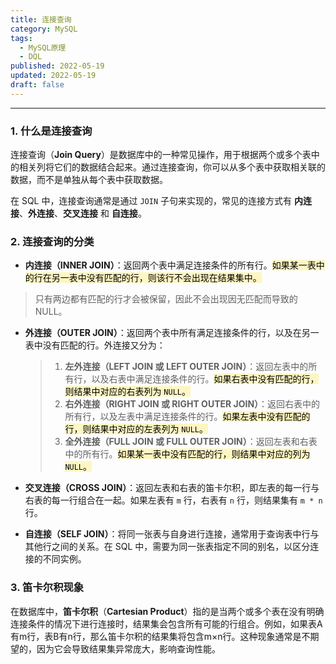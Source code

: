 ```yaml
---
title: 连接查询
category: MySQL
tags:
  - MySQL原理
  - DQL
published: 2022-05-19
updated: 2022-05-19
draft: false
---
```


---

### 1. 什么是连接查询

连接查询（**Join Query**）是数据库中的一种常见操作，用于根据两个或多个表中的相关列将它们的数据结合起来。通过连接查询，你可以从多个表中获取相关联的数据，而不是单独从每个表中获取数据。

在 SQL 中，连接查询通常是通过 `JOIN` 子句来实现的，常见的连接方式有 **内连接**、**外连接**、**交叉连接** 和 **自连接**。

###  2. 连接查询的分类

+ **内连接（INNER JOIN）**：返回两个表中满足连接条件的所有行。<mark style="background: #FFF3A3A6;">如果某一表中的行在另一表中没有匹配的行，则该行不会出现在结果集中。</mark>
> 只有两边都有匹配的行才会被保留，因此不会出现因无匹配而导致的 NULL。

+ **外连接（OUTER JOIN）**：返回两个表中所有满足连接条件的行，以及在另一表中没有匹配的行。外连接又分为：
	> 1. **左外连接（LEFT JOIN 或 LEFT OUTER JOIN）**：返回左表中的所有行，以及右表中满足连接条件的行。<mark style="background: #FFF3A3A6;">如果右表中没有匹配的行，则结果中对应的右表列为 `NULL`。</mark>
	> 2. **右外连接（RIGHT JOIN 或 RIGHT OUTER JOIN）**：返回右表中的所有行，以及左表中满足连接条件的行。<mark style="background: #FFF3A3A6;">如果左表中没有匹配的行，则结果中对应的左表列为 `NULL`。</mark>
	> 3. **全外连接（FULL JOIN 或 FULL OUTER JOIN）**：返回左表和右表中的所有行。<mark style="background: #FFF3A3A6;">如果某一表中没有匹配的行，则结果中对应的列为 `NULL`。</mark>

+ **交叉连接（CROSS JOIN）**：返回左表和右表的笛卡尔积，即左表的每一行与右表的每一行组合在一起。如果左表有 `m` 行，右表有 `n` 行，则结果集有 `m * n` 行。
+ **自连接（SELF JOIN）**：将同一张表与自身进行连接，通常用于查询表中行与其他行之间的关系。在 SQL 中，需要为同一张表指定不同的别名，以区分连接的不同实例。

### 3. 笛卡尔积现象

在数据库中，**笛卡尔积**（**Cartesian Product**）指的是当两个或多个表在没有明确连接条件的情况下进行连接时，结果集会包含所有可能的行组合。例如，如果表A有m行，表B有n行，那么笛卡尔积的结果集将包含m×n行。这种现象通常是不期望的，因为它会导致结果集异常庞大，影响查询性能。